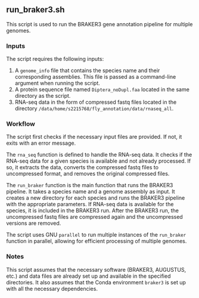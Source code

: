 ## run_braker3.sh

This script is used to run the BRAKER3 gene annotation pipeline for multiple genomes. 

### Inputs

The script requires the following inputs:

1. A `genome_info` file that contains the species name and their corresponding assemblies. This file is passed as a command-line argument when running the script.
2. A protein sequence file named `Diptera_noDupl.faa` located in the same directory as the script.
3. RNA-seq data in the form of compressed fastq files located in the directory `/data/home/s2215768/fly_annotation/data/rnaseq_all`.

### Workflow

The script first checks if the necessary input files are provided. If not, it exits with an error message.

The `rna_seq` function is defined to handle the RNA-seq data. It checks if the RNA-seq data for a given species is available and not already processed. If so, it extracts the data, converts the compressed fastq files to uncompressed format, and removes the original compressed files.

The `run_braker` function is the main function that runs the BRAKER3 pipeline. It takes a species name and a genome assembly as input. It creates a new directory for each species and runs the BRAKER3 pipeline with the appropriate parameters. If RNA-seq data is available for the species, it is included in the BRAKER3 run. After the BRAKER3 run, the uncompressed fastq files are compressed again and the uncompressed versions are removed.

The script uses GNU `parallel` to run multiple instances of the `run_braker` function in parallel, allowing for efficient processing of multiple genomes.

### Notes

This script assumes that the necessary software (BRAKER3, AUGUSTUS, etc.) and data files are already set up and available in the specified directories. It also assumes that the Conda environment `braker3` is set up with all the necessary dependencies.

